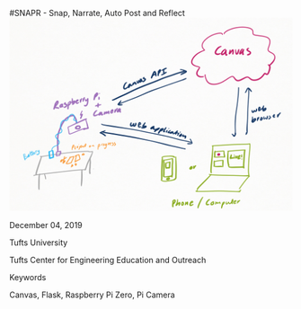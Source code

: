 #SNAPR - Snap, Narrate, Auto Post and Reflect
![SNAPR](/files/documentationSetup.png)

December 04, 2019 

Tufts University 

Tufts Center for Engineering Education and Outreach

Keywords

Canvas, Flask, Raspberry Pi Zero, Pi Camera
